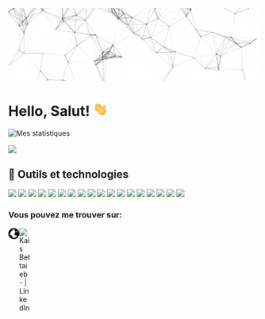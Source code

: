 [![Header](https://raw.githubusercontent.com/kaisbettaieb/kaisbettaieb/main/banner-min.gif "Header")](https://kaisbettaieb.me/)


# Hello, Salut! <img src="https://raw.githubusercontent.com/kaisbettaieb/kaisbettaieb/main/wave.gif" width="30px">




![Mes statistiques](https://github-readme-stats-iota-taupe.vercel.app/api?username=kaisbettaieb&show_icons=true&theme=tokyonight)

<img align="center" src="https://github-readme-stats-iota-taupe.vercel.app/api/top-langs/?username=kaisbettaieb&theme=tokyonight" />

## 🔧 Outils et technologies
![](https://img.shields.io/badge/OS-Windows-informational?style=flat-square&logo=windows&logoColor=white&color=blue)
![](https://img.shields.io/badge/Editor-PyCharm-informational?style=flat-square&logo=PyCharm&logoColor=white&color=blue)
![](https://img.shields.io/badge/Editor-Visual%20Studio%20Code-informational?style=flat-square&logo=Visual%20Studio%20Code&logoColor=white&color=blue)
![](https://img.shields.io/badge/Code-Python-informational?style=flat-square&logo=python&logoColor=white&color=blue)
![](https://img.shields.io/badge/Code-JavaScript-informational?style=flat-square&logo=javascript&logoColor=white&color=blue)
![](https://img.shields.io/badge/Code-Php-informational?style=flat-square&logo=Php&logoColor=white&color=blue)
![](https://img.shields.io/badge/Code-Java-informational?style=flat-square&logo=Java&logoColor=white&color=blue)
![](https://img.shields.io/badge/Frameworks-Flask-informational?style=flat-square&logo=flask&logoColor=white&color=blue)
![](https://img.shields.io/badge/Framework-FastAPI-informational?style=flat-square&logo=fastapi&logoColor=white&color=blue)
![](https://img.shields.io/badge/Framework-Symfony-informational?style=flat-square&logo=symfony&logoColor=white&color=blue)
![](https://img.shields.io/badge/Framework-ExpressJS-informational?style=flat-square&logo=expressjs&logoColor=white&color=blue)
![](https://img.shields.io/badge/Framework-React-informational?style=flat-square&logo=react&logoColor=white&color=blue)
![](https://img.shields.io/badge/Tools-PostgreSQL-informational?style=flat-square&logo=postgresql&logoColor=white&color=blue)
![](https://img.shields.io/badge/Tools-MySQL-informational?style=flat-square&logo=MySql&logoColor=white&color=blue)
![](https://img.shields.io/badge/Tools-Docker-informational?style=flat-square&logo=docker&logoColor=white&color=blue)
![](https://img.shields.io/badge/Tools-Kubernetes-informational?style=flat-square&logo=kubernetes&logoColor=white&color=blue)
![](https://img.shields.io/badge/Tools-Jenkins-informational?style=flat-square&logo=Jenkins&logoColor=white&color=blue)
![](https://img.shields.io/badge/Tools-Git-informational?style=flat-square&logo=Github&logoColor=white&color=blue)

### Vous pouvez me trouver sur:
[<img align="left" alt="kaisbettaieb.me" width="22px" src="https://raw.githubusercontent.com/iconic/open-iconic/master/svg/globe.svg" />][website]

[<img align="left" alt="Kais Bettaieb- | LinkedIn" width="22px" src="https://cdn.jsdelivr.net/npm/simple-icons@v3/icons/linkedin.svg" />][linkedin]
  
[website]: https://kaisbettaieb.me/
[linkedin]: https://www.linkedin.com/in/kais-bettaieb/
